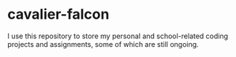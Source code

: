 # cavalier-falcon
I use this repository to store my personal and school-related coding projects and assignments, some of which are still ongoing.
